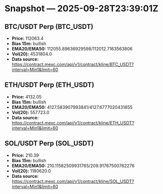 # Snapshot — 2025-09-28T23:39:01Z

## BTC/USDT Perp (BTC_USDT)
- **Price:** 112063.4
- **Bias 15m:** bullish
- **EMA20/EMA50:** 112055.89636929598/112012.7163563806
- **Vol(20):** 4531804.0
- **Data source:** https://contract.mexc.com/api/v1/contract/kline/BTC_USDT?interval=Min1&limit=60

## ETH/USDT Perp (ETH_USDT)
- **Price:** 4132.05
- **Bias 15m:** bullish
- **EMA20/EMA50:** 4127.583907993841/4127.6777020431855
- **Vol(20):** 557723.0
- **Data source:** https://contract.mexc.com/api/v1/contract/kline/ETH_USDT?interval=Min1&limit=60

## SOL/USDT Perp (SOL_USDT)
- **Price:** 210.39
- **Bias 15m:** bullish
- **EMA20/EMA50:** 210.11582509931765/209.91767500762276
- **Vol(20):** 1180620.0
- **Data source:** https://contract.mexc.com/api/v1/contract/kline/SOL_USDT?interval=Min1&limit=60
